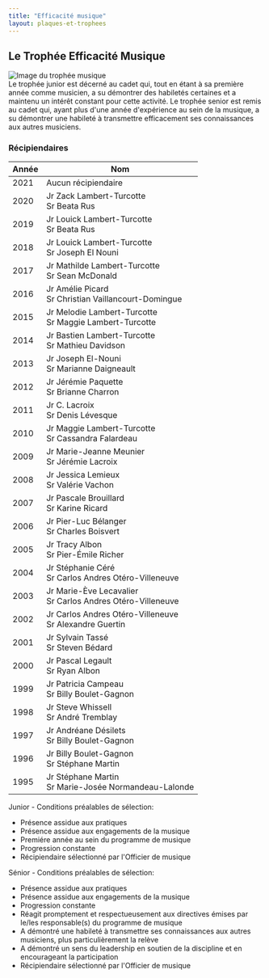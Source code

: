 ```yaml
---
title: "Efficacité musique"
layout: plaques-et-trophees
---
```



## Le Trophée Efficacité Musique
![Image du trophée musique](_images/envedet/tropheemusique.jpg "Musique")  
Le trophée junior est décerné au cadet qui, tout en étant à sa première année comme musicien, a su démontrer des habiletés certaines et a maintenu un intérêt constant pour cette activité. Le trophée senior est remis au cadet qui, ayant plus d'une année d'expérience au sein de la musique, a su démontrer une habileté à transmettre efficacement ses connaissances aux autres musiciens.

### Récipiendaires

| Année | Nom |
| --- | --- |
| 2021 | Aucun récipiendaire |
| 2020 | Jr Zack Lambert-Turcotte  <br>Sr Beata Rus |
| 2019 | Jr Louick Lambert-Turcotte  <br>Sr Beata Rus |
| 2018 | Jr Louick Lambert-Turcotte  <br>Sr Joseph El Nouni |
| 2017 | Jr Mathilde Lambert-Turcotte  <br>Sr Sean McDonald |
| 2016 | Jr Amélie Picard  <br>Sr Christian Vaillancourt-Domingue |
| 2015 | Jr Melodie Lambert-Turcotte  <br>Sr Maggie Lambert-Turcotte |
| 2014 | Jr Bastien Lambert-Turcotte  <br>Sr Mathieu Davidson |
| 2013 | Jr Joseph El-Nouni  <br>Sr Marianne Daigneault |
| 2012 | Jr Jérémie Paquette  <br>Sr Brianne Charron |
| 2011 | Jr C. Lacroix  <br>Sr Denis Lévesque |
| 2010 | Jr Maggie Lambert-Turcotte  <br>Sr Cassandra Falardeau |
| 2009 | Jr Marie-Jeanne Meunier  <br>Sr Jérémie Lacroix |
| 2008 | Jr Jessica Lemieux  <br>Sr Valérie Vachon |
| 2007 | Jr Pascale Brouillard  <br>Sr Karine Ricard |
| 2006 | Jr Pier-Luc Bélanger  <br>Sr Charles Boisvert |
| 2005 | Jr Tracy Albon  <br>Sr Pier-Émile Richer |
| 2004 | Jr Stéphanie Céré  <br>Sr Carlos Andres Otéro-Villeneuve |
| 2003 | Jr Marie-Ève Lecavalier  <br>Sr Carlos Andres Otéro-Villeneuve |
| 2002 | Jr Carlos Andres Otéro-Villeneuve  <br>Sr Alexandre Guertin |
| 2001 | Jr Sylvain Tassé  <br>Sr Steven Bédard |
| 2000 | Jr Pascal Legault  <br>Sr Ryan Albon |
| 1999 | Jr Patricia Campeau  <br>Sr Billy Boulet-Gagnon |
| 1998 | Jr Steve Whissell  <br>Sr André Tremblay |
| 1997 | Jr Andréane Désilets  <br>Sr Billy Boulet-Gagnon |
| 1996 | Jr Billy Boulet-Gagnon  <br>Sr Stéphane Martin |
| 1995 | Jr Stéphane Martin  <br>Sr Marie-Josée Normandeau-Lalonde |

Junior - Conditions préalables de sélection:  
- Présence assidue aux pratiques  
- Présence assidue aux engagements de la musique  
- Premiére année au sein du programme de musique  
- Progression constante  
- Récipiendaire sélectionné par l'Officier de musique

Sénior - Conditions préalables de sélection:  
- Présence assidue aux pratiques  
- Présence assidue aux engagements de la musique  
- Progression constante  
- Réagit promptement et respectueusement aux directives émises par le/les responsable(s) du programme de musique  
- A démontré une habileté à transmettre ses connaissances aux autres musiciens, plus particulièrement la relève  
- A démontré un sens du leadership en soutien de la discipline et en encourageant la participation  
- Récipiendaire sélectionné par l'Officier de musique